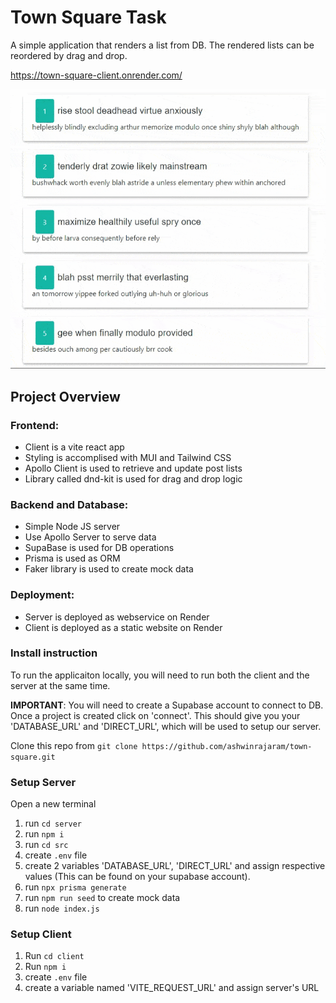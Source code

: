 # Town Square Task 

A simple application that renders a list from DB. The rendered lists can be reordered by drag and drop. 

https://town-square-client.onrender.com/

![Gif-Reorder.gif](https://github.com/ashwinrajaram/town-square/blob/master/Gif-Reorder.gif?raw=true)


## Project Overview

### Frontend:
- Client is a vite react app
- Styling is accomplised with MUI and Tailwind CSS
- Apollo Client is used to retrieve and update post lists
- Library called dnd-kit is used for drag and drop logic

### Backend and Database:
- Simple Node JS server
- Use Apollo Server to serve data
- SupaBase is used for DB operations
- Prisma is used as ORM
- Faker library is used to create mock data

### Deployment:
- Server is deployed as webservice on Render
- Client is deployed as a static website on Render

### Install instruction
To run the applicaiton locally, you will need to run both the client and the server at the same time. 

**IMPORTANT**: You will need to create a Supabase account to connect to DB. Once a project is created click on 'connect'. This should give you your 'DATABASE_URL' and 'DIRECT_URL', which will be used to setup our server.

Clone this repo from `git clone https://github.com/ashwinrajaram/town-square.git`


### Setup Server
Open a new terminal
1. run `cd server`
2. run `npm i`
3. run `cd src`
4. create `.env` file
5. create 2 variables 'DATABASE_URL', 'DIRECT_URL' and assign respective values (This can be found on your supabase account).
6. run `npx prisma generate`
7. run `npm run seed` to create mock data
8. run `node index.js`

### Setup Client 
1. Run `cd client`
2. Run `npm i`
3. create `.env` file
4. create a variable named 'VITE_REQUEST_URL' and assign server's URL
